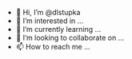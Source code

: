 - 👋 Hi, I’m @dlstupka
- 👀 I’m interested in ...
- 🌱 I’m currently learning ...
- 💞️ I’m looking to collaborate on ...
- 📫 How to reach me ...

<!---
dlstupka/dlstupka is a ✨ special ✨ repository because its `README.md` (this file) appears on your GitHub profile.
You can click the Preview link to take a look at your changes.
--->
